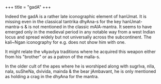 +++
title = "gadA"
+++

Indeed the gadA is a rather late iconographic element of hanUmat. It is missing even in the classical tantrika dhyAna-s for the key hanUmat-mantra-s & is not mentioned in the classic mAlA-mantra. It seems to have emerged only in the medieval period in any notable way from a west Indian locus and spread widely but not universally across the subcontinent. The kali~Ngan iconography for e.g. does not show him with one.

It might relate the vAyavIya traditions where he acquired this weapon either from his "brother" or as a patron of the malla-s. 

In the older cult of the apes where he is worshiped along with sugrIva, nIla, nala, suSheNa, dvivida, mainda & the bear jAmbavant, he is only mentioned as holding a crag in the dhyAna for the mantra. 